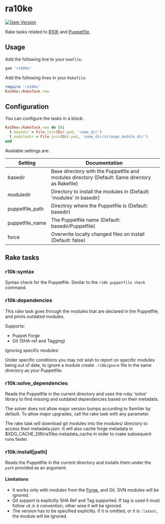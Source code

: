 ra10ke
======

[![Gem Version](https://badge.fury.io/rb/ra10ke.svg)](https://badge.fury.io/rb/ra10ke)

Rake tasks related to [R10K](https://github.com/puppetlabs/r10k) and
[Puppetfile](https://github.com/puppetlabs/r10k/blob/master/doc/puppetfile.mkd).

## Usage

Add the following line to your `Gemfile`:
```ruby
gem 'ra10ke'
```

Add the following lines in your `Rakefile`:

```ruby
require 'ra10ke'
Ra10ke::RakeTask.new
```

## Configuration

You can configure the tasks in a block:

```ruby
Ra10ke::RakeTask.new do |t|
  t.basedir = File.join(Dir.pwd, 'some_dir')
  t.moduledir = File.join(Dir.pwd, 'some_dir/strange_module_dir')
end
```

Available settings are:

| Setting         | Documentation                                                                                 |
|-----------------|-----------------------------------------------------------------------------------------------|
| basedir         | Base directory with the Puppetfile and modules directory (Default: Same directory as Rakefile)|
| moduledir       | Directory to install the modules in (Default: 'modules' in basedir)                           |
| puppetfile_path | Directroy where the Puppetfile is (Default: basedir)                                          |
| puppetfile_name | The Puppetfile name (Default: basedir/Puppetfile)                                             |
| force           | Overwrite locally changed files on install (Default: false)                                   |

## Rake tasks

### r10k:syntax

Syntax check for the Puppetfile. Similar to the `r10k puppetfile check`
command.

### r10k:dependencies

This rake task goes through the modules that are declared in the Puppetfile,
and prints outdated modules.

Supports:
  - Puppet Forge
  - Git (SHA-ref and Tagging)

Ignoring specific modules:

Under specific conditions you may not wish to report on specific modules being out of date,
to ignore a module create `.r10kignore` file in the same directory as your Puppetfile.

### r10k:solve_dependencies

Reads the Puppetfile in the current directory and uses the ruby 'solve' library to find
missing and outdated dependencies based on their metadata.

The solver does not allow major version bumps according to SemVer by default. To allow
major upgrades, call the rake task with any parameter.

The rake task will download git modules into the modules/ directory to access their metadata.json.
It will also cache forge metadata in ̃$XDG_CACHE_DIR/ra10ke.metadata_cache in order to make subsequent
runs faster.

### r10k:install[path]

Reads the Puppetfile in the current directory and installs them under the `path` provided as an argument.

#### Limitations

  * It works only with modules from the [Forge](https://forge.puppetlabs.com), and Git.
  SVN modules will be ignored.
  * Git support is explicitly SHA Ref and Tag supported. If tag is used it must follow
  `v0.0.0` convention, other wise it will be ignored.
  * The version has to be specified explicitly. If it is omitted, or it is
  `:latest`, the module will be ignored.
